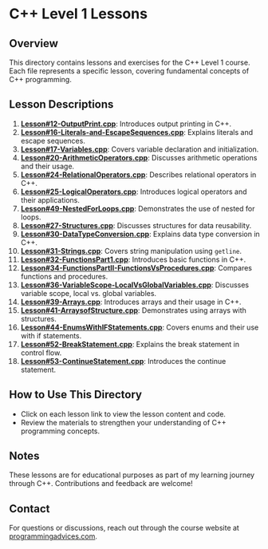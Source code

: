 # C++ Level 1 Lessons

## Overview
This directory contains lessons and exercises for the C++ Level 1 course. Each file represents a specific lesson, covering fundamental concepts of C++ programming.

## Lesson Descriptions

1. **[Lesson#12-OutputPrint.cpp](./Lesson#12-OutputPrint.cpp)**: Introduces output printing in C++.
2. **[Lesson#16-Literals-and-EscapeSequences.cpp](./Lesson#16-Literals-and-EscapeSequences.cpp)**: Explains literals and escape sequences.
3. **[Lesson#17-Variables.cpp](./Lesson#17-Variables.cpp)**: Covers variable declaration and initialization.
4. **[Lesson#20-ArithmeticOperators.cpp](./Lesson#20-ArithmeticOperators.cpp)**: Discusses arithmetic operations and their usage.
5. **[Lesson#24-RelationalOperators.cpp](./Lesson#24-RelationalOperators.cpp)**: Describes relational operators in C++.
6. **[Lesson#25-LogicalOperators.cpp](./Lesson#25-LogicalOperators.cpp)**: Introduces logical operators and their applications.
7. **[Lesson#49-NestedForLoops.cpp](./Lesson#49-NestedForLoops.cpp)**: Demonstrates the use of nested for loops.
8. **[Lesson#27-Structures.cpp](./Lesson#27-Structures.cpp)**: Discusses structures for data reusability.
9. **[Lesson#30-DataTypeConversion.cpp](./Lesson#30-DataTypeConversion.cpp)**: Explains data type conversion in C++.
10. **[Lesson#31-Strings.cpp](./Lesson#31-Strings.cpp)**: Covers string manipulation using `getline`.
11. **[Lesson#32-FunctionsPart1.cpp](./Lesson#32-FunctionsPart1.cpp)**: Introduces basic functions in C++.
12. **[Lesson#34-FunctionsPartII-FunctionsVsProcedures.cpp](./Lesson#34-FunctionsPartII-FunctionsVsProcedures.cpp)**: Compares functions and procedures.
13. **[Lesson#36-VariableScope-LocalVsGlobalVariables.cpp](./Lesson#36-VariableScope-LocalVsGlobalVariables.cpp)**: Discusses variable scope, local vs. global variables.
14. **[Lesson#39-Arrays.cpp](./Lesson#39-Arrays.cpp)**: Introduces arrays and their usage in C++.
15. **[Lesson#41-ArraysofStructure.cpp](./Lesson#41-ArraysofStructure.cpp)**: Demonstrates using arrays with structures.
16. **[Lesson#44-EnumsWithIFStatements.cpp](./Lesson#44-EnumsWithIFStatements.cpp)**: Covers enums and their use with if statements.
17. **[Lesson#52-BreakStatement.cpp](./Lesson#52-BreakStatement.cpp)**: Explains the break statement in control flow.
18. **[Lesson#53-ContinueStatement.cpp](./Lesson#53-ContinueStatement.cpp)**: Introduces the continue statement.

## How to Use This Directory
- Click on each lesson link to view the lesson content and code.
- Review the materials to strengthen your understanding of C++ programming concepts.

## Notes
These lessons are for educational purposes as part of my learning journey through C++. Contributions and feedback are welcome!

## Contact
For questions or discussions, reach out through the course website at [programmingadvices.com](https://programmingadvices.com/courses/).
